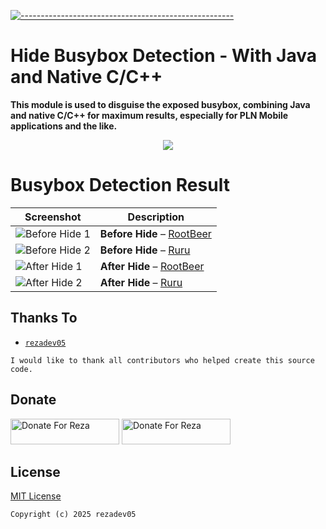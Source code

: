 [![-----------------------------------------------------](https://raw.githubusercontent.com/andreasbm/readme/master/assets/lines/colored.png)](#table-of-contents)

# Hide Busybox Detection - With Java and Native C/C++

**This module is used to disguise the exposed busybox, combining Java and native C/C++ for maximum results, especially for PLN Mobile applications and the like.**

<p align="center">
<img width="" src="https://img.shields.io/github/repo-size/rezadev05/hidebusybox?color=green&label=Repo%20Size&style=for-the-badge&logo=appveyor">

# Busybox Detection Result

| Screenshot                                                                                                                                            | Description                                                        |
| ----------------------------------------------------------------------------------------------------------------------------------------------------- | ------------------------------------------------------------------ |
| ![Before Hide 1](https://github.com/Xposed-Modules-Repo/io.github.rezade05.hidebusybox/blob/main/screenshot/screenshot-before-root-beer.jpg?raw=true) | **Before Hide** – [RootBeer](https://github.com/scottyab/rootbeer) |
| ![Before Hide 2](https://github.com/Xposed-Modules-Repo/io.github.rezade05.hidebusybox/blob/main/screenshot/screenshot-before-ruru.jpg?raw=true)      | **Before Hide** – [Ruru](https://github.com/byxiaorun/Ruru)        |
| ![After Hide 1](https://github.com/Xposed-Modules-Repo/io.github.rezade05.hidebusybox/blob/main/screenshot/screenshot-after-root-beer.jpg?raw=true)   | **After Hide** – [RootBeer](https://github.com/scottyab/rootbeer)  |
| ![After Hide 2](https://github.com/Xposed-Modules-Repo/io.github.rezade05.hidebusybox/blob/main/screenshot/screenshot-after-ruru.jpg?raw=true)        | **After Hide** – [Ruru](https://github.com/byxiaorun/Ruru)         |

</p>

## Thanks To

- [`rezadev05`](https://github.com/rezadev05)

`I would like to thank all contributors who helped create this source code.`

## Donate

<a href="https://saweria.co/rezadev05" target="_blank"><img src="https://user-images.githubusercontent.com/26188697/180601310-e82c63e4-412b-4c36-b7b5-7ba713c80380.png" alt="Donate For Reza" height="41" width="174"></a>
<a href="https://github.com/rezadev05/rezadev05/blob/main/bitcoin.json" target="_blank"><img src="https://github.com/rezadev05/rezadev05/blob/main/assets/bitcoin.png?raw=true" alt="Donate For Reza" height="41" width="174"></a>

## License

[MIT License](https://github.com/rezadev05/hidebusybox/LICENSE)

`Copyright (c) 2025 rezadev05`
